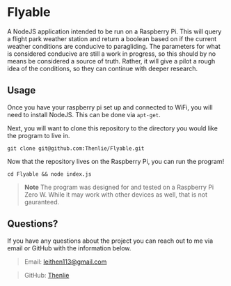 # Flyable

A NodeJS application intended to be run on a Raspberry Pi. This will query a flight park weather station and return a boolean based on if the current weather conditions are conducive to paragliding. The parameters for what is considered conducive are still a work in progress, so this should by no means be considered a source of truth. Rather, it will give a pilot a rough idea of the conditions, so they can continue with deeper research.

## Usage

Once you have your raspberry pi set up and connected to WiFi, you will need to install NodeJS. This can be done via `apt-get`. 

Next, you will want to clone this repository to the directory you would like the program to live in.
```
git clone git@github.com:Thenlie/Flyable.git
```
Now that the repository lives on the Raspberry Pi, you can run the program!
```
cd Flyable && node index.js
```

> **Note** The program was designed for and tested on a Raspberry Pi Zero W. While it may work with other devices as well, that is not gauranteed. 

## Questions?

If you have any questions about the project you can reach out to me via email or GitHub with the information below. 

>Email: leithen113@gmail.com 

>GitHub: [Thenlie](https://github.com/Thenlie)
